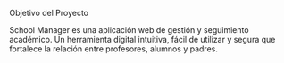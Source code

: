 Objetivo del Proyecto

School Manager es una aplicación web de gestión y seguimiento académico. Un herramienta digital intuitiva, fácil de utilizar y segura que fortalece la relación entre profesores, alumnos y padres.
